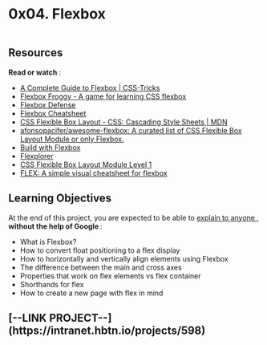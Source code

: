 # 0x04. Flexbox

<html>
<div class="panel panel-default" id="project-description">
 <div class="panel-body">
  <p>
   <img alt="" src="https://holbertonintranet.s3.amazonaws.com/uploads/medias/2019/12/997addf54bcdccc5a096.jpg?X-Amz-Algorithm=AWS4-HMAC-SHA256&amp;X-Amz-Credential=AKIARDDGGGOU5BHMTQX4%2F20220808%2Fus-east-1%2Fs3%2Faws4_request&amp;X-Amz-Date=20220808T231806Z&amp;X-Amz-Expires=86400&amp;X-Amz-SignedHeaders=host&amp;X-Amz-Signature=62304f7bfb6898ce75e8e0823c01cf5579f5d4b19e4a2db5f5fa681de6804e8d" style=""/>
  </p>
  <h2>
   Resources
  </h2>
  <p>
   <strong>
    Read or watch
   </strong>
   :
  </p>
  <ul>
   <li>
    <a href="https://css-tricks.com/snippets/css/a-guide-to-flexbox/" target="_blank" title="A Complete Guide to Flexbox | CSS-Tricks">
     A Complete Guide to Flexbox | CSS-Tricks
    </a>
   </li>
   <li>
    <a href="http://flexboxfroggy.com/" target="_blank" title="Flexbox Froggy - A game for learning CSS flexbox">
     Flexbox Froggy - A game for learning CSS flexbox
    </a>
   </li>
   <li>
    <a href="http://www.flexboxdefense.com/" target="_blank" title="Flexbox Defense">
     Flexbox Defense
    </a>
   </li>
   <li>
    <a href="https://yoksel.github.io/flex-cheatsheet/" target="_blank" title="Flexbox Cheatsheet">
     Flexbox Cheatsheet
    </a>
   </li>
   <li>
    <a href="https://developer.mozilla.org/en-US/docs/Web/CSS/CSS_Flexible_Box_Layout" target="_blank" title="CSS Flexible Box Layout - CSS: Cascading Style Sheets | MDN">
     CSS Flexible Box Layout - CSS: Cascading Style Sheets | MDN
    </a>
   </li>
   <li>
    <a href="https://github.com/afonsopacifer/awesome-flexbox" target="_blank" title="afonsopacifer/awesome-flexbox: A curated list of CSS Flexible Box Layout Module or only Flexbox.">
     afonsopacifer/awesome-flexbox: A curated list of CSS Flexible Box Layout Module or only Flexbox.
    </a>
   </li>
   <li>
    <a href="https://flexbox.buildwithreact.com/" target="_blank" title="Build with Flexbox">
     Build with Flexbox
    </a>
   </li>
   <li>
    <a href="https://bennettfeely.com/flexplorer/" target="_blank" title="Flexplorer">
     Flexplorer
    </a>
   </li>
   <li>
    <a href="https://www.w3.org/TR/css-flexbox-1/#flex" target="_blank" title="CSS Flexible Box Layout Module Level 1">
     CSS Flexible Box Layout Module Level 1
    </a>
   </li>
   <li>
    <a href="https://flexbox.malven.co/" target="_blank" title="FLEX: A simple visual cheatsheet for flexbox">
     FLEX: A simple visual cheatsheet for flexbox
    </a>
   </li>
  </ul>
  <h2>
   Learning Objectives
  </h2>
  <p>
   At the end of this project, you are expected to be able to
   <a href="https://fs.blog/feynman-learning-technique/" target="_blank" title="explain to anyone">
    explain to anyone
   </a>
   ,
   <strong>
    without the help of Google
   </strong>
   :
  </p>
  <ul>
   <li>
    What is Flexbox?
   </li>
   <li>
    How to convert float positioning to a flex display
   </li>
   <li>
    How to horizontally and vertically align elements using Flexbox
   </li>
   <li>
    The difference between the main and cross axes
   </li>
   <li>
    Properties that work on flex elements vs flex container
   </li>
   <li>
    Shorthands for flex
   </li>
   <li>
    How to create a new page with flex in mind
   </li>
  </ul>
  <h2>
[--LINK PROJECT--](https://intranet.hbtn.io/projects/598)
</html>
